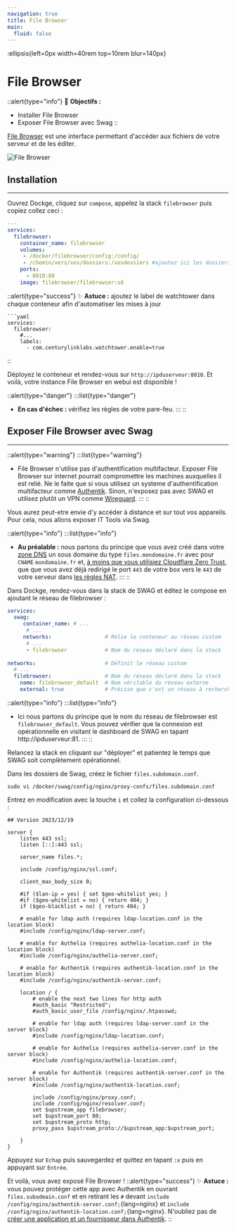 ```yaml
---
navigation: true
title: File Browser
main:
  fluid: false
---
```

:ellipsis{left=0px width=40rem top=10rem blur=140px}
# File Browser

::alert{type="info"}
🎯 __Objectifs :__
- Installer File Browser
- Exposer File Browser avec Swag
::

[File Browser](https://github.com/filebrowser/filebrowser) est une interface permettant d'accéder aux fichiers de votre serveur et de les éditer.

![File Browser](/img/serveex/filebrowser.png)

## Installation
---
Ouvrez Dockge, cliquez sur `compose`, appelez la stack `filebrowser` puis copiez collez ceci :

```yaml
---
services:
  filebrowser:
    container_name: filebrowser
    volumes:
     - /docker/filebrowser/config:/config/
     - /chemin/vers/vos/dossiers:/vosdossiers #ajoutez ici les dossiers que vous voulez voir apparaitre dans filebrowser
    ports:
      - 8010:80
    image: filebrowser/filebrowser:s6
```

::alert{type="success"}
✨ __Astuce :__ ajoutez le label de watchtower dans chaque conteneur afin d'automatiser les mises à jour

    ```yaml
    services:
      filebrowser:
        #...
        labels:
          - com.centurylinklabs.watchtower.enable=true
::


Déployez le conteneur et rendez-vous sur `http://ipduserveur:8010`. Et voilà, votre instance File Browser en webui est disponible !

::alert{type="danger"}
:::list{type="danger"}
- __En cas d'échec :__ vérifiez les règles de votre pare-feu.
:::
::

## Exposer File Browser avec Swag
---

::alert{type="warning"}
:::list{type="warning"}
- File Browser n'utilise pas d'authentification multifacteur. Exposer File Browser sur internet pourrait compromettre les machines auxquelles il est relié. Ne le faite que si vous utilisez un systeme d'authentification multifacteur comme [Authentik](/serveex/securite/authentik/). Sinon, n'exposez pas avec SWAG et utilisez plutôt un VPN comme [Wireguard](/serveex/securite/wireguard).
:::
::

Vous aurez peut-etre envie d'y accéder à distance et sur tout vos appareils. Pour cela, nous allons exposer IT Tools via Swag.

::alert{type="info"}
:::list{type="info"}
- __Au préalable :__ nous partons du principe que vous avez créé dans votre [zone DNS](/generalites/reseau/dns) un sous domaine du type `files.mondomaine.fr` avec pour `CNAME` `mondomaine.fr` et, [à moins que vous utilisiez Cloudflare Zero Trust](/serveex/securite/cloudflare), que que vous avez déjà redirigé le port `443` de votre box vers le `443` de votre serveur dans [les règles NAT](/generalites/reseau/nat).
:::
::

Dans Dockge, rendez-vous dans la stack de SWAG et éditez le compose en ajoutant le réseau de filebrowser :

```yaml
services:
  swag:
     container_name: # ...
      # ... 
     networks:                 # Relie le conteneur au réseau custom 
      # ...           
      - filebrowser            # Nom du réseau déclaré dans la stack
    
networks:                      # Définit le réseau custom
  # ...
  filebrowser:                 # Nom du réseau déclaré dans la stack
    name: filebrowser_default  # Nom véritable du réseau externe
    external: true             # Précise que c'est un réseau à rechercher en externe
```

::alert{type="info"}
:::list{type="info"}
- Ici nous partons du principe que le nom du réseau de filebrowser est `filebrowser_default`. Vous pouvez vérifier que la connexion est opérationnelle en visitant le dashboard de SWAG en tapant http://ipduserveur:81.
:::
::

Relancez la stack en cliquant sur "déployer" et patientez le temps que SWAG soit complètement opérationnel.

Dans les dossiers de Swag, créez le fichier `files.subdomain.conf`.

```shell
sudo vi /docker/swag/config/nginx/proxy-confs/files.subdomain.conf
```
Entrez en modification avec la touche `i` et collez la configuration ci-dessous :

```nginx
## Version 2023/12/19

server {
    listen 443 ssl;
    listen [::]:443 ssl;

    server_name files.*;

    include /config/nginx/ssl.conf;

    client_max_body_size 0;

    #if ($lan-ip = yes) { set $geo-whitelist yes; }
    #if ($geo-whitelist = no) { return 404; }
    if ($geo-blacklist = no) { return 404; }

    # enable for ldap auth (requires ldap-location.conf in the location block)
    #include /config/nginx/ldap-server.conf;

    # enable for Authelia (requires authelia-location.conf in the location block)
    #include /config/nginx/authelia-server.conf;

    # enable for Authentik (requires authentik-location.conf in the location block)
    #include /config/nginx/authentik-server.conf;

    location / {
        # enable the next two lines for http auth
        #auth_basic "Restricted";
        #auth_basic_user_file /config/nginx/.htpasswd;

        # enable for ldap auth (requires ldap-server.conf in the server block)
        #include /config/nginx/ldap-location.conf;

        # enable for Authelia (requires authelia-server.conf in the server block)
        #include /config/nginx/authelia-location.conf;

        # enable for Authentik (requires authentik-server.conf in the server block)
        #include /config/nginx/authentik-location.conf;

        include /config/nginx/proxy.conf;
        include /config/nginx/resolver.conf;
        set $upstream_app filebrowser;
        set $upstream_port 80;
        set $upstream_proto http;
        proxy_pass $upstream_proto://$upstream_app:$upstream_port;

    }
}
```

Appuyez sur `Echap` puis sauvegardez et quittez en tapant `:x` puis en appuyant sur `Entrée`.

Et voilà, vous avez exposé File Browser !
::alert{type="success"}
✨ __Astuce :__ vous pouvez protéger cette app avec Authentik en ouvrant `files.subodmain.conf` et en retirant les `#` devant `include /config/nginx/authentik-server.conf;`{lang=nginx} et `include /config/nginx/authentik-location.conf;`{lang=nginx}. N'oubliez pas de [créer une application et un fournisseur dans Authentik](/serveex/securite/authentik#protéger-une-app-par-reverse-proxy).
::